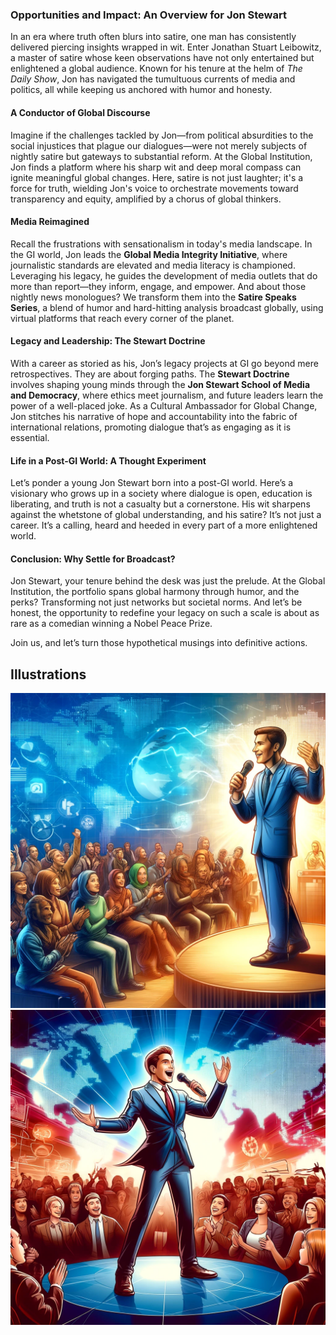 ### **Opportunities and Impact: An Overview for Jon Stewart**

In an era where truth often blurs into satire, one man has consistently delivered piercing insights wrapped in wit.  Enter Jonathan Stuart Leibowitz, a master of satire whose keen observations have not only entertained but enlightened a global audience. Known for his tenure at the helm of *The Daily Show*, Jon has navigated the tumultuous currents of media and politics, all while keeping us anchored with humor and honesty.

#### **A Conductor of Global Discourse**
Imagine if the challenges tackled by Jon—from political absurdities to the social injustices that plague our dialogues—were not merely subjects of nightly satire but gateways to substantial reform. At the Global Institution, Jon finds a platform where his sharp wit and deep moral compass can ignite meaningful global changes. Here, satire is not just laughter; it's a force for truth, wielding Jon's voice to orchestrate movements toward transparency and equity, amplified by a chorus of global thinkers.

#### **Media Reimagined**
Recall the frustrations with sensationalism in today's media landscape. In the GI world, Jon leads the **Global Media Integrity Initiative**, where journalistic standards are elevated and media literacy is championed. Leveraging his legacy, he guides the development of media outlets that do more than report—they inform, engage, and empower. And about those nightly news monologues? We transform them into the **Satire Speaks Series**, a blend of humor and hard-hitting analysis broadcast globally, using virtual platforms that reach every corner of the planet.

#### **Legacy and Leadership: The Stewart Doctrine**
With a career as storied as his, Jon’s legacy projects at GI go beyond mere retrospectives. They are about forging paths. The **Stewart Doctrine** involves shaping young minds through the **Jon Stewart School of Media and Democracy**, where ethics meet journalism, and future leaders learn the power of a well-placed joke. As a Cultural Ambassador for Global Change, Jon stitches his narrative of hope and accountability into the fabric of international relations, promoting dialogue that’s as engaging as it is essential.

#### **Life in a Post-GI World: A Thought Experiment**
Let’s ponder a young Jon Stewart born into a post-GI world. Here’s a visionary who grows up in a society where dialogue is open, education is liberating, and truth is not a casualty but a cornerstone. His wit sharpens against the whetstone of global understanding, and his satire? It’s not just a career. It’s a calling, heard and heeded in every part of a more enlightened world.

#### **Conclusion: Why Settle for Broadcast?**
Jon Stewart, your tenure behind the desk was just the prelude. At the Global Institution, the portfolio spans global harmony through humor, and the perks? Transforming not just networks but societal norms. And let’s be honest, the opportunity to redefine your legacy on such a scale is about as rare as a comedian winning a Nobel Peace Prize.

Join us, and let’s turn those hypothetical musings into definitive actions.

## Illustrations
![illustration capturing the essence of a satirical news anchor, depicted in a vibrant and dynamic global setting.](/assets/images/benefits-jon-01.webp)
![illustration capturing the essence of a satirical news anchor, depicted in a vibrant and dynamic global setting.](/assets/images/benefits-jon-02.webp)
